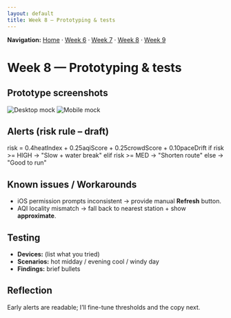 ```yaml
---
layout: default
title: Week 8 — Prototyping & tests
---
```


**Navigation:** [Home](/Process-Journal-Task-2/) · [Week 6](./week6) · [Week 7](./week7) · [Week 8](./week8) · [Week 9](./week9)

# Week 8 — Prototyping & tests

## Prototype screenshots
![Desktop mock](../assets/images/week8-desktop.png)
![Mobile mock](../assets/images/week8-mobile.png)

## Alerts (risk rule – draft)
risk = 0.4heatIndex + 0.25aqiScore + 0.25crowdScore + 0.10paceDrift
if risk >= HIGH -> "Slow + water break"
elif risk >= MED -> "Shorten route"
else -> "Good to run"

## Known issues / Workarounds
- iOS permission prompts inconsistent → provide manual **Refresh** button.
- AQI locality mismatch → fall back to nearest station + show **approximate**.

## Testing
- **Devices:** (list what you tried)
- **Scenarios:** hot midday / evening cool / windy day
- **Findings:** brief bullets

## Reflection
Early alerts are readable; I’ll fine-tune thresholds and the copy next.

